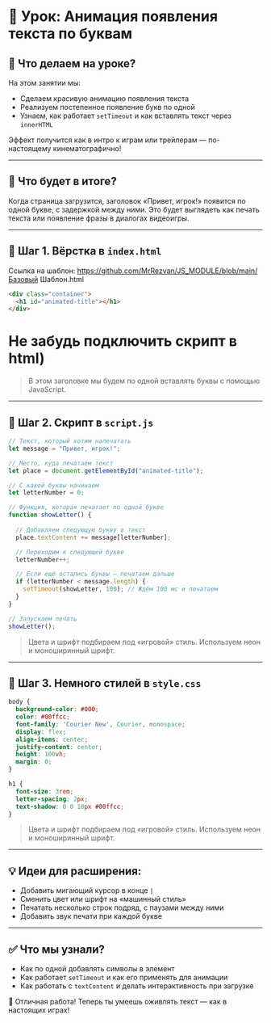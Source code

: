 # 📌 Урок: Анимация появления текста по буквам

## 📅 Что делаем на уроке?

На этом занятии мы:

* Сделаем красивую анимацию появления текста
* Реализуем постепенное появление букв по одной
* Узнаем, как работает `setTimeout` и как вставлять текст через `innerHTML`

Эффект получится как в интро к играм или трейлерам — по-настоящему кинематографично!

---

## 🎯 Что будет в итоге?

Когда страница загрузится, заголовок «Привет, игрок!» появится по одной букве, с задержкой между ними. Это будет выглядеть как печать текста или появление фразы в диалогах видеоигры.

---

## 🧱 Шаг 1. Вёрстка в `index.html`

Ссылка на шаблон: https://github.com/MrRezvan/JS_MODULE/blob/main/Базовый Шаблон.html

```html
<div class="container">
  <h1 id="animated-title"></h1>
</div>
```
# Не забудь подключить скрипт в html)

> В этом заголовке мы будем по одной вставлять буквы с помощью JavaScript.

---

## 🧠 Шаг 2. Скрипт в `script.js`

```js
// Текст, который хотим напечатать
let message = "Привет, игрок!";

// Место, куда печатаем текст
let place = document.getElementById("animated-title");

// С какой буквы начинаем
let letterNumber = 0;

// Функция, которая печатает по одной букве
function showLetter() {
  
  // Добавляем следующую букву в текст
  place.textContent += message[letterNumber];

  // Переходим к следующей букве
  letterNumber++;

  // Если ещё остались буквы — печатаем дальше
  if (letterNumber < message.length) {
    setTimeout(showLetter, 100); // Ждём 100 мс и печатаем
  }
}

// Запускаем печать
showLetter();

```

> Цвета и шрифт подбираем под «игровой» стиль. Используем неон и моноширинный шрифт.

---

## 🎨 Шаг 3. Немного стилей в `style.css`

```css
body {
  background-color: #000;
  color: #00ffcc;
  font-family: 'Courier New', Courier, monospace;
  display: flex;
  align-items: center;
  justify-content: center;
  height: 100vh;
  margin: 0;
}

h1 {
  font-size: 3rem;
  letter-spacing: 2px;
  text-shadow: 0 0 10px #00ffcc;
}
```

> Цвета и шрифт подбираем под «игровой» стиль. Используем неон и моноширинный шрифт.

---

## 💡 Идеи для расширения:

* Добавить мигающий курсор в конце `|`
* Сменить цвет или шрифт на «машинный стиль»
* Печатать несколько строк подряд, с паузами между ними
* Добавить звук печати при каждой букве

---

## ✅ Что мы узнали?

* Как по одной добавлять символы в элемент
* Как работает `setTimeout` и как его применять для анимации
* Как работать с `textContent` и делать интерактивность при загрузке

🎉 Отличная работа! Теперь ты умеешь оживлять текст — как в настоящих играх!
